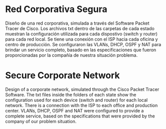 # Red Corporativa Segura
Diseño de una red corporativa, simulada a través del Software Packet Tracer de Cisco. Los archivos txt dentro de las carpetas de cada estado muestran la configuración utilizada para cada dispostivo (switch y router) para cada red local. Se tiene una conexión con el ISP hacia cada oficina y centro de producción. Se configuraron las VLANs, DHCP, OSPF y NAT para brindar un servicio completo, basado en las especificaciones que fueron proporcionadas por la compañía de nuestra situación problema.

# Secure Corporate Network
Design of a corporate network, simulated through the Cisco Packet Tracer Software. The txt files inside the folders of each state show the configuration used for each device (switch and router) for each local network. There is a connection with the ISP to each office and production center. VLANs, DHCP, OSPF and NAT were configured to provide a complete service, based on the specifications that were provided by the company of our problem situation.

